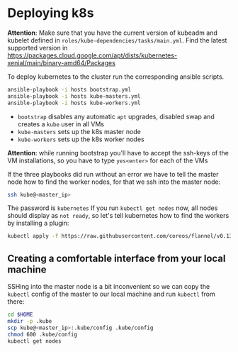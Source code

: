 # Deploying k8s

**Attention**: Make sure that you have the current version of kubeadm and
kubelet defined in `roles/kube-dependencies/tasks/main.yml`. Find the latest
supported version in https://packages.cloud.google.com/apt/dists/kubernetes-xenial/main/binary-amd64/Packages

To deploy kubernetes to the cluster run the corresponding ansible scripts.

```bash
ansible-playbook -i hosts bootstrap.yml
ansible-playbook -i hosts kube-masters.yml
ansible-playbook -i hosts kube-workers.yml
```

- `bootstrap` disables any automatic `apt` upgrades, disabled swap and creates a
  `kube` user in all VMs
- `kube-masters` sets up the k8s master node
- `kube-workers` sets up the k8s worker nodes

**Attention**: while running bootstrap you'll have to accept the ssh-keys of the
VM installations, so you have to type `yes<enter>` for each of the VMs

If the three playbooks did run without an error we have to tell the master node
how to find the worker nodes, for that we ssh into the master node:

```bash
ssh kube@<master_ip>
```

The password is `kubernetes`
If you run `kubectl get nodes` now, all nodes should display as `not ready`, so
let's tell kubernetes how to find the workers by installing a plugin:

```bash
kubectl apply -f https://raw.githubusercontent.com/coreos/flannel/v0.13.0/Documentation/kube-flannel.yml
```

## Creating a comfortable interface from your local machine

SSHing into the master node is a bit inconvenient so we can copy the `kubectl`
config of the master to our local machine and run `kubectl` from there:

```bash
cd $HOME
mkdir -p .kube
scp kube@<master_ip>:.kube/config .kube/config
chmod 600 .kube/config
kubectl get nodes
```

